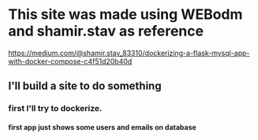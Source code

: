 # This site was made using WEBodm  and shamir.stav as reference
https://medium.com/@shamir.stav_83310/dockerizing-a-flask-mysql-app-with-docker-compose-c4f51d20b40d

## I'll build a site to do something
### first I'll try to dockerize.
#### first app just shows some users and emails on database
